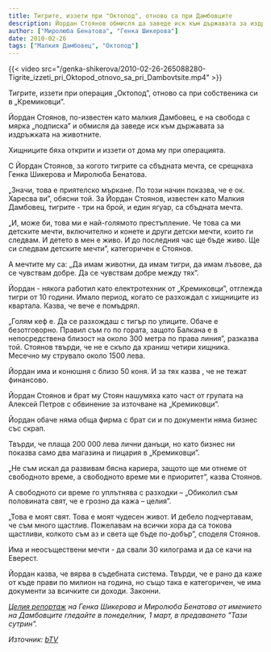 ```yaml
---
title: Тигрите, иззети при "Октопод", отново са при Дамбовците
description: Йордан Стоянов обмисля да заведе иск към държавата за издръжката на животните
author: ["Миролюба Бенатова", "Генка Шикерова"]
date: 2010-02-26
tags: ["Малкия Дамбовец", "Октопод"]
---
```


{{< video src="/genka-shikerova/2010-02-26-265088280-Tigrite_izzeti_pri_Oktopod_otnovo_sa_pri_Dambovtsite.mp4" >}}

Тигрите, иззети при операция „Октопод”, отново са при собственика си в „Кремиковци”.

Йордан Стоянов, по-известен като малкия Дамбовец, е на свобода с мярка „подписка” и обмисля да заведе иск към държавата за издръжката на животните.

Хищниците бяха открити и иззети от дома му при операцията.

С Йордан Стоянов, за когото тигрите са сбъдната мечта, се срещнаха Генка Шикерова и Миролюба Бенатова.

„Значи, това е приятелско мъркане. По този начин показва, че е ок. Харесва ви”, обясни той.
За Йордан Стоянов, известен като Малкия Дамбовец, тигрите - три на брой, и един ягуар, са сбъдната мечта.

„И, може би, това ми е най-голямото престъпление. Че това са ми детските мечти, включително и конете и други детски мечти, които ги следвам. И детето в мен е живо. И до последния час ще бъде живо. Ще си следвам детските мечти”, категоричен е Стоянов.

А мечтите му са: „Да имам животни, да имам тигри, да имам лъвове, да се чувствам добре. Да се чувствам добре между тях”.

Йордан - някога работил като електротехник от „Кремиковци”, отглежда тигри от 10 години. Имало период, когато се разхождал с хищниците из квартала. Казва, че вече е помъдрял.

„Голям кеф е. Да се разхождаш с тигър по улиците. Обаче е безотговорно. Правил съм го по гората, защото Балкана е в непосредствена близост на около 300 метра по права линия”, разказва той.
Стоянов твърди, че не е скъпо да храниш четири хищника. Месечно му струвало около 1500 лева.

Йордан има и конюшня с близо 50 коня. И за тях казва , че не тежат финансово.

Йордан Стоянов и брат му Стоян нашумяха като част от групата на Алексей Петров с обвинение за източване на „Кремиковци”.

Йордан обаче няма обща фирма с брат си и по документи няма бизнес със скрап.

Твърди, че плаща 200 000 лева лични данъци, но като бизнес ни показва само два магазина и пицария в „Кремиковци”.

„Не съм искал да развивам бясна кариера, защото ще ми отнеме от свободното време, а свободното време ми е приоритет”, казва Стоянов.

А свободното си време го уплътнява с разходки – „Обиколил съм половината свят, че е грозно да кажа – целия”.

„Това е моят свят. Това е моят чудесен живот. И дебело подчертавам, че съм много щастлив. Пожелавам на всички хора да са токова щастливи, колкото съм аз и света ще бъде по-добър”, споделя Стоянов.

Има и неосъществени мечти - да свали 30 килограма и да се качи на Еверест.

Йордан казва, че вярва в съдебната система. Твърди, че е рано да каже от къде прави по милион на година, но също така е категоричен, че има документи за всичките си доходи. Законни.

*[Целия репортаж](https://filedn.eu/lAbgdVsO1Xd5ibhWJn98VMJ/media-archive/posts/2010-03-01-2045560020-malkiya_dambovets_progovori/) на Генка Шикерова и Миролюба Бенатова от имението на Дамбовците гледайте в понеделник, 1 март, в предаването "Тази сутрин".*

*Източник: [bTV](https://btvnovinite.bg/265088280-Tigrite_izzeti_pri_Oktopod_otnovo_sa_pri_Dambovtsite.html)*
